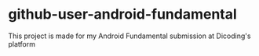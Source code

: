 # github-user-android-fundamental
This project is made for my Android Fundamental submission at Dicoding's platform

